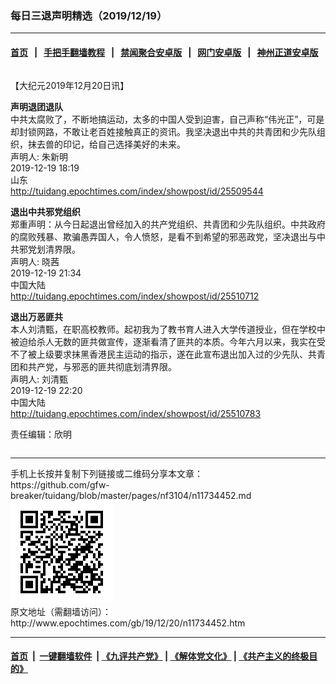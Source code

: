 ### 每日三退声明精选（2019/12/19）
------------------------

#### [首页](https://github.com/gfw-breaker/banned-news1/blob/master/README.md) &nbsp;&nbsp;|&nbsp;&nbsp; [手把手翻墙教程](https://github.com/gfw-breaker/guides/wiki) &nbsp;&nbsp;|&nbsp;&nbsp; [禁闻聚合安卓版](https://github.com/gfw-breaker/bn-android) &nbsp;&nbsp;|&nbsp;&nbsp; [网门安卓版](https://github.com/oGate2/oGate) &nbsp;&nbsp;|&nbsp;&nbsp; [神州正道安卓版](https://github.com/SzzdOgate/update) 



<div class="column" id="artbody" itemprop="articleBody">
 <!-- article content begin -->
 <p>
  【大纪元2019年12月20日讯】
 </p>
 <p>
  <strong>
   声明退团退队
  </strong>
  <br/>
  中共太腐败了，不断地搞运动，太多的中国人受到迫害，自己声称“伟光正”，可是却封锁网路，不敢让老百姓接触真正的资讯。我坚决退出中共的共青团和少先队组织，抹去兽的印记，给自己选择美好的未来。
  <br/>
  声明人: 朱新明
  <br/>
  2019-12-19 18:19
  <br/>
  山东
  <br/>
  <a href="http://tuidang.epochtimes.com/index/showpost/id/25509544">
   http://tuidang.epochtimes.com/index/showpost/id/25509544
  </a>
 </p>
 <p>
  <strong>
   退出中共邪党组织
  </strong>
  <br/>
  郑重声明：从今日起退出曾经加入的共产党组织、共青团和少先队组织。中共政府的腐败残暴、欺骗愚弄国人，令人愤怒，是看不到希望的邪恶政党，坚决退出与中共邪党划清界限。
  <br/>
  声明人: 晓茜
  <br/>
  2019-12-19 21:34
  <br/>
  中国大陆
  <br/>
  <a href="http://tuidang.epochtimes.com/index/showpost/id/25510712">
   http://tuidang.epochtimes.com/index/showpost/id/25510712
  </a>
 </p>
 <p>
  <strong>
   退出万恶匪共
  </strong>
  <br/>
  本人刘清甄，在职高校教师。起初我为了教书育人进入大学传道授业，但在学校中被迫给杀人无数的匪共做宣传，逐渐看清了匪共的本质。今年六月以来，我实在受不了被上级要求抹黑香港民主运动的指示，遂在此宣布退出加入过的少先队、共青团和共产党，与邪恶的匪共彻底划清界限。
  <br/>
  声明人: 刘清甄
  <br/>
  2019-12-19 22:20
  <br/>
  中国大陆
  <br/>
  <a href="http://tuidang.epochtimes.com/index/showpost/id/25510783">
   http://tuidang.epochtimes.com/index/showpost/id/25510783
  </a>
 </p>
 <p>
  责任编辑：欣明
 </p>
 <!-- article content end -->
 <div id="below_article_ad">
  <div id="below_article_ad_inner">
  </div>
 </div>
</div>

<hr/>
手机上长按并复制下列链接或二维码分享本文章：<br/>
https://github.com/gfw-breaker/tuidang/blob/master/pages/nf3104/n11734452.md <br/>
<a href='https://github.com/gfw-breaker/tuidang/blob/master/pages/nf3104/n11734452.md'><img src='https://github.com/gfw-breaker/tuidang/blob/master/pages/nf3104/n11734452.md.png'/></a> <br/>
原文地址（需翻墙访问）：http://www.epochtimes.com/gb/19/12/20/n11734452.htm


------------------------
#### [首页](https://github.com/gfw-breaker/banned-news/blob/master/README.md) &nbsp;|&nbsp; [一键翻墙软件](https://github.com/gfw-breaker/nogfw/blob/master/README.md) &nbsp;| [《九评共产党》](https://github.com/gfw-breaker/9ping.md/blob/master/README.md#九评之一评共产党是什么) | [《解体党文化》](https://github.com/gfw-breaker/jtdwh.md/blob/master/README.md) | [《共产主义的终极目的》](https://github.com/gfw-breaker/gczydzjmd.md/blob/master/README.md)


<img src='http://gfw-breaker.win/tuidang/pages/nf3104/n11734452.md' width='0px' height='0px'/>